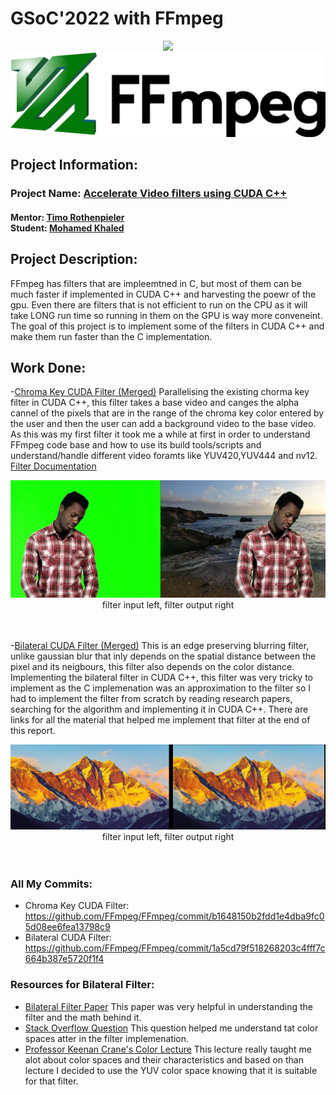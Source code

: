# GSoC'2022 with FFmpeg
<!-- two pictures with each other -->
<div align='center' display='flex'>
    <img src="https://upload.wikimedia.org/wikipedia/commons/0/08/GSoC_logo.svg">

</div>

<div align='center' display='flex'>
    <img src="./ffmpeg-logo-1356943.png">
</div>

## Project Information:
### Project Name: [Accelerate Video filters using CUDA C++](https://summerofcode.withgoogle.com/programs/2022/projects/ufW321cw)
#### Mentor: [Timo Rothenpieler](https://github.com/BtbN)<br>Student: [Mohamed Khaled](https://github.com/MohamedElhadidy0019)

## Project Description:
FFmpeg has filters that are impleemtned in C, but most of them can be much faster if implemented in CUDA C++ and harvesting the poewr of the gpu. Even there are filters that is not efficient to run on the CPU as it will take LONG run time so running in them on the GPU is way more conveneint. The goal of this project is to implement some of the filters in CUDA C++ and make them run faster than the C implementation.

## Work Done:
-[Chroma Key CUDA Filter (Merged)](https://github.com/FFmpeg/FFmpeg/commit/b1648150b2fdd1e4dba9fc05d08ee6fea13798c9)
Parallelising the existing chorma key filter in CUDA C++, this filter takes a base video and canges the alpha cannel of the pixels that are in the range of the chroma key color entered by the user and then the user can add a background video to the base video.
As this was my first filter it took me a while at first in order to understand FFmpeg code base and how to use its build tools/scripts and understand/handle different video foramts like YUV420,YUV444 and nv12.
[Filter Documentation](https://www.ffmpeg.org/ffmpeg-filters.html#chromakey_005fcuda)

<div align='center' display='flex'>
    <img src="./chroma.jpeg">
</div>
<center>filter input left, filter output right</center>
 <br/>
 <br/>


-[Bilateral CUDA Filter (Merged)](https://github.com/FFmpeg/FFmpeg/commit/1a5cd79f518268203c4fff7c664b387e5720f1f4)
This is an edge preserving blurring filter, unlike gaussian blur that inly depends on the spatial distance between the pixel and its neigbours, this filter also depends on the color distance.
Implementing the bilateral filter in CUDA C++, this filter was very tricky to implement as the C implemenation was an approximation to the filter so I had to implement the filter from scratch by reading research papers, searching for the algorithm and implementing it in CUDA C++. There are links for all the material that helped me implement that filter at the end of this report.
<div align='center' display='flex'>
    <img src="./bilateral.png">
</div>
<center>filter input left, filter output right</center>
 <br/>
 <br/>

### All My Commits:
- Chroma Key CUDA Filter: https://github.com/FFmpeg/FFmpeg/commit/b1648150b2fdd1e4dba9fc05d08ee6fea13798c9
- Bilateral CUDA Filter: https://github.com/FFmpeg/FFmpeg/commit/1a5cd79f518268203c4fff7c664b387e5720f1f4


### Resources for Bilateral Filter:
- [Bilateral Filter Paper](https://www.cs.jhu.edu/~misha/ReadingSeminar/Papers/Tomasi98.pdf) This paper was very helpful in understanding the filter and the math behind it.
- [Stack Overflow Question](https://stackoverflow.com/questions/5000665/bilateral-filtering-with-color) This question helped me understand tat color spaces atter in the filter implemenation.
- [Professor Keenan Crane's Color Lecture](https://www.youtube.com/watch?v=77WBg0Mprt0&t=2s&ab_channel=KeenanCrane) This lecture really taught me alot about color spaces and their characteristics and based on than lecture I decided to use the YUV color space knowing that it is suitable for that filter.


